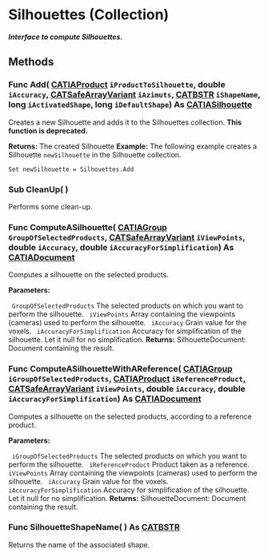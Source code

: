 # Silhouettes (Collection)

**_Interface to compute Silhouettes._**

## Methods

### Func **Add**( [CATIAProduct](../ProductStructureInterfaces/interface_Product_11223.md)  `iProductToSilhouette`,  double  `iAccuracy`,  [CATSafeArrayVariant](../System/typedef_CATSafeArrayVariant_73843.md)  `iAzimuts`,  [CATBSTR](../System/typedef_CATBSTR_8129.md)  `iShapeName`,  long  `iActivatedShape`,  long  `iDefaultShape`) As [CATIASilhouette](../SMTInterfaces/interface_Silhouette_22578.md)

Creates a new Silhouette and adds it to the Silhouettes collection. **This function is deprecated.**

**Returns:**      The created Silhouette  **Example:**      The following example creates a Silhouette `newSilhouette` in the Silhouette collection.

```VBScript
Set newSilhouette = Silhouettes.Add

```

### Sub **CleanUp**( )

Performs some clean-up.  
### Func **ComputeASilhouette**( [CATIAGroup](../NavigatorInterfaces/interface_Group_5945.md)  `GroupOfSelectedProducts`,  [CATSafeArrayVariant](../System/typedef_CATSafeArrayVariant_73843.md)  `iViewPoints`,  double  `iAccuracy`,  double  `iAccuracyForSimplification`) As [CATIADocument](../InfInterfaces/interface_Document_14456.md)

Computes a silhouette on the selected products.

**Parameters:**

` GroupOfSelectedProducts`      The selected products on which you want to perform the silhouette.
` iViewPoints`      Array containing the viewpoints (cameras) used to perform the silhouette.
` iAccuracy`      Grain value for the voxels.
` iAccuracyForSimplification`      Accuracy for simplification of the silhouette. Let it null for no simplification.
**Returns:**      SilhouetteDocument: Document containing the result.  
### Func **ComputeASilhouetteWithAReference**( [CATIAGroup](../NavigatorInterfaces/interface_Group_5945.md)  `iGroupOfSelectedProducts`,  [CATIAProduct](../ProductStructureInterfaces/interface_Product_11223.md)  `iReferenceProduct`,  [CATSafeArrayVariant](../System/typedef_CATSafeArrayVariant_73843.md)  `iViewPoints`,  double  `iAccuracy`,  double  `iAccuracyForSimplification`) As [CATIADocument](../InfInterfaces/interface_Document_14456.md)

Computes a silhouette on the selected products, according to a reference product.

**Parameters:**

` iGroupOfSelectedProducts`      The selected products on which you want to perform the silhouette.
` iReferenceProduct`      Product taken as a reference.
` iViewPoints`      Array containing the viewpoints (cameras) used to perform the silhouette.
` iAccuracy`      Grain value for the voxels.
` iAccuracyForSimplification`      Accuracy for simplification of the silhouette. Let it null for no simplification.
**Returns:**      SilhouetteDocument: Document containing the result.  
### Func **SilhouetteShapeName**( ) As [CATBSTR](../System/typedef_CATBSTR_8129.md)

Returns the name of the associated shape.